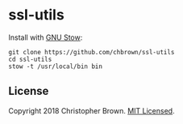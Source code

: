 # ssl-utils

Install with [GNU Stow](https://www.gnu.org/software/stow/):

    git clone https://github.com/chbrown/ssl-utils
    cd ssl-utils
    stow -t /usr/local/bin bin


## License

Copyright 2018 Christopher Brown.
[MIT Licensed](https://chbrown.github.io/licenses/MIT/#2018).
